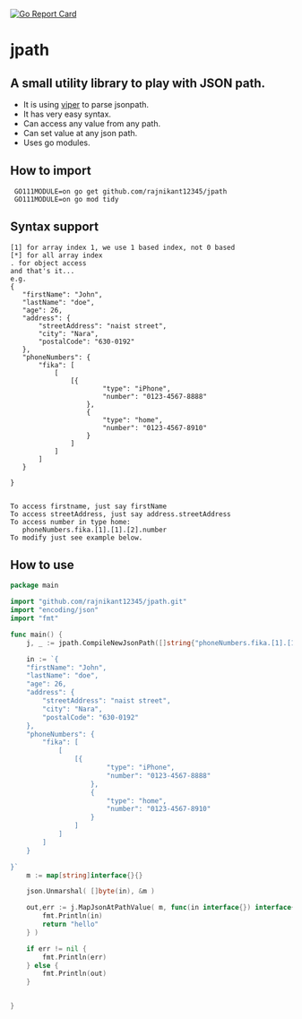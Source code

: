 [![Go Report Card](https://goreportcard.com/badge/github.com/rajnikant12345/jpath)](https://goreportcard.com/report/github.com/rajnikant12345/jpath)
# jpath 
## A small utility library to play with JSON path.

* It is using [viper](https://github.com/spf13/viper) to parse jsonpath.
* It has very easy syntax.
* Can access any value from any path.
* Can set value at any json path.
* Uses go modules.

## How to import
```
 GO111MODULE=on go get github.com/rajnikant12345/jpath
 GO111MODULE=on go mod tidy
```

## Syntax support
 ```
 [1] for array index 1, we use 1 based index, not 0 based
 [*] for all array index
 . for object access
 and that's it...
 e.g.
 {
 	"firstName": "John",
 	"lastName": "doe",
 	"age": 26,
 	"address": {
 		"streetAddress": "naist street",
 		"city": "Nara",
 		"postalCode": "630-0192"
 	},
 	"phoneNumbers": {
 		"fika": [
 			[
 				[{
 						"type": "iPhone",
 						"number": "0123-4567-8888"
 					},
 					{
 						"type": "home",
 						"number": "0123-4567-8910"
 					}
 				]
 			]
 		]
 	}
 
 }
 
 
 To access firstname, just say firstName
 To access streetAddress, just say address.streetAddress
 To access number in type home:
    phoneNumbers.fika.[1].[1].[2].number
 To modify just see example below.
 
 ``` 
 
 
  

## How to use

```Go
package main

import "github.com/rajnikant12345/jpath.git"
import "encoding/json"
import "fmt"

func main() {
	j, _ := jpath.CompileNewJsonPath([]string{"phoneNumbers.fika.[1].[1].[*].number", "firstName"})

	in := `{
	"firstName": "John",
	"lastName": "doe",
	"age": 26,
	"address": {
		"streetAddress": "naist street",
		"city": "Nara",
		"postalCode": "630-0192"
	},
	"phoneNumbers": {
		"fika": [
			[
				[{
						"type": "iPhone",
						"number": "0123-4567-8888"
					},
					{
						"type": "home",
						"number": "0123-4567-8910"
					}
				]
			]
		]
	}

}`
	m := map[string]interface{}{}

	json.Unmarshal( []byte(in), &m )

	out,err := j.MapJsonAtPathValue( m, func(in interface{}) interface{} {
		fmt.Println(in)
		return "hello"
	} )

	if err != nil {
		fmt.Println(err)
	} else {
	    fmt.Println(out)
	}


}
```
